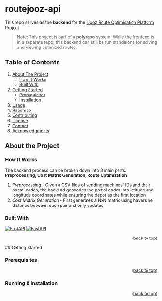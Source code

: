 <a id="readme-top"></a>
# routejooz-api
This repo serves as the **backend** for the [IJooz Route Optimisation Platform](https://google.com) Project


> Note: This project is part of a **polyrepo** system. While the frontend is in a separate repo, this backend can still be run standalone for solving and viewing optimized routes.

## Table of Contents 
<ol>
    <li>
        <a href="#about-the-project">About The Project</a>
        <ul>
        <li><a href="#built-with">How It Works</a></li>
        <li><a href="#built-with">Built With</a></li>
        </ul>
    </li>
    <li>
        <a href="#getting-started">Getting Started</a>
        <ul>
        <li><a href="#prerequisites">Prerequisites</a></li>
        <li><a href="#installation">Installation</a></li>
        </ul>
    </li>
    <li><a href="#usage">Usage</a></li>
    <li><a href="#roadmap">Roadmap</a></li>
    <li><a href="#contributing">Contributing</a></li>
    <li><a href="#license">License</a></li>
    <li><a href="#contact">Contact</a></li>
    <li><a href="#acknowledgments">Acknowledgments</a></li>
</ol>


## About the Project

### How It Works
The backend process can be broken down into 3 main parts: <br>**Preprocessing, Cost Matrix Generation, Route Optimization**

1. *Preprocessing* - Given a CSV files of vending machines' IDs and their postal codes, the backend geocodes the postal codes into latitude and longitude coordinates while ensuring the depot as the first location 
2. *Cost Matrix Generation* - First generates a NxN matrix using haversine distance between each pair and only updates


### Built With
[![FastAPI](https://img.shields.io/badge/fastapi-109989?style=for-the-badge&logo=FASTAPI&logoColor=white)](Fast-url)
[![FastAPI](https://img.shields.io/badge/Google_Cloud-4285F4?style=for-the-badge&logo=google-cloud&logoColor=white)](Google-Cloud)

<p align="right">(<a href="#readme-top">back to top</a>)</p>
## Getting Started

### Prerequisites 
<p align="right">(<a href="#readme-top">back to top</a>)</p>


###  Running & Installation 
<p align="right">(<a href="#readme-top">back to top</a>)</p>

